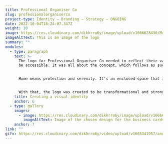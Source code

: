 ```yaml
---
title: Professional Organiser Co
slug: professionalorganiserco
project-type: Identity – Branding – Strategy – ONGOING
date: 2022-10-04T18:24:07.347Z
weight: 10
image: https://res.cloudinary.com/dikhrro6y/image/upload/v1666628436/Mockup-Recovered1_urbkwq.jpg
imageAltText: This is an image of the logo
summary: ""
modules:
  - type: paragraph
    text: >-
      T﻿he logo for Professional Organiser Co needed to reflect their values and
      be accessible. It was all about the concept, which follows as such: 


      Home means protection and serenity. It’s an enclosed space that is familiar to only few individuals, the result of years of curation to transform room into home. It is a shelter and a refuge. People are very protective of their homes but also susceptible to how it is perceived by others. Just like humans, a home is houses constant changes through different life stages. The different floors symbolise growth and transformation, a never-ending cycle. It also shows that life can be messy but always recalibrated. With a feeling of safety but unequal transformation within, this symbol translates life into icon.


      With that, the logo was created to be transformational and strong.
    title: Creating a visual identity
    anchor: 6
  - type: gallery
    images:
      - image: https://res.cloudinary.com/dikhrro6y/image/upload/v1666633149/Screen_Shot_2022-10-09_at_12.23_1_drkzmd.png
        imageAltText: Image of the chosen design for the business cards
    anchor: 7
link: ""
gifv: https://res.cloudinary.com/dikhrro6y/video/upload/v1665341957/another-one_kd7s6h.mp4
---
```

